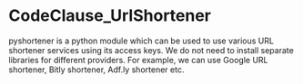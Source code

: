 # CodeClause_UrlShortener
pyshortener is a python module which can be used to use various URL shortener services using its access keys. We do not need to install separate libraries for different providers. For example, we can use Google URL shortener, Bitly shortener, Adf.ly shortener etc.
